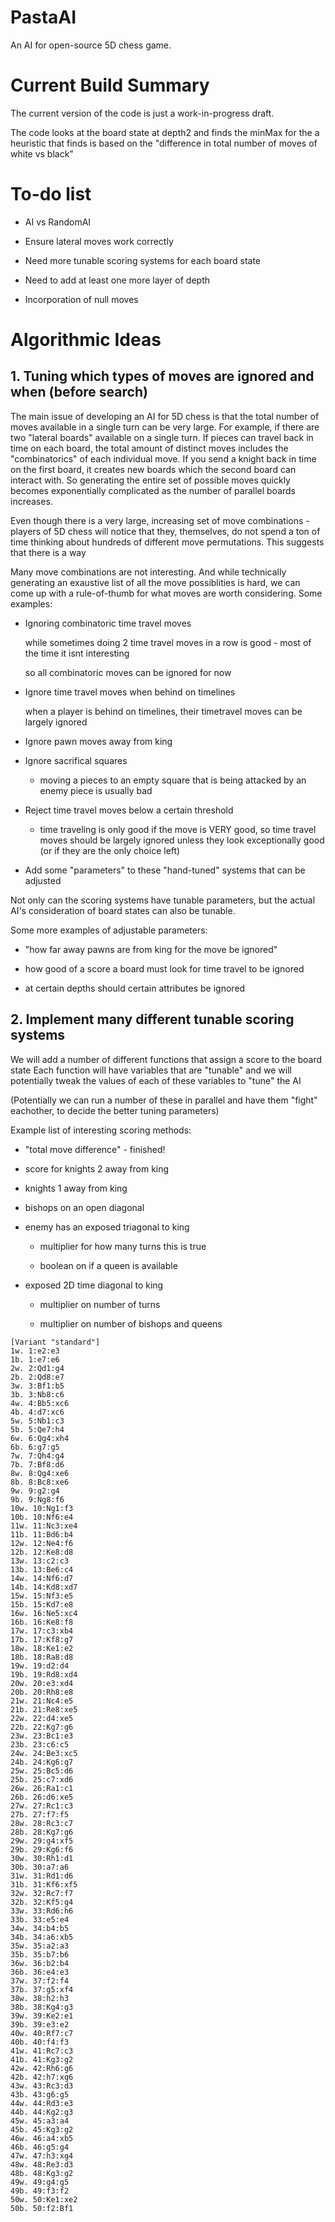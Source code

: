 # PastaAI
An AI for open-source 5D chess game.


# Current Build Summary

The current version of the code is just a work-in-progress draft.

The code looks at the board state at depth2 and finds the minMax for the a heuristic 
that finds is based on the "difference in total number of moves of white vs black"

# To-do list

* AI vs RandomAI

* Ensure lateral moves work correctly

* Need more tunable scoring systems for each board state

* Need to add at least one more layer of depth

* Incorporation of null moves


# Algorithmic Ideas 
## 1. Tuning which types of moves are ignored and when (before search)

The main issue of developing an AI for 5D chess is that the total number of moves available in a single turn can be very large. For example, if there are two "lateral boards" available on a single turn. If pieces can travel back in time on each board, the total amount of distinct moves includes the "combinatorics" of each individual move. If you send a knight back in time on the first board, it creates new boards which the second board can interact with. So generating the entire set of possible moves quickly becomes exponentially complicated as the number of parallel boards increases. 

Even though there is a very large, increasing set of move combinations - players of 5D chess will notice that they, themselves, do not spend a ton of time thinking about hundreds of different move permutations. This suggests that there is a way  

Many move combinations are not interesting. And while technically generating an exaustive list of all the move possiblities is hard,
we can come up with a rule-of-thumb for what moves are worth considering. Some examples:

* Ignoring combinatoric time travel moves 

	while sometimes doing 2 time travel moves in a row is good - most of the time it isnt interesting	
	
	so all combinatoric moves can be ignored for now
	
* Ignore time travel moves when behind on timelines

	when a player is behind on timelines, their timetravel moves can be largely ignored 
	
* Ignore pawn moves away from king

* Ignore sacrifical squares

	* moving a pieces to an empty square that is being attacked by an enemy piece is usually bad
	
* Reject time travel moves below a certain threshold

	* time traveling is only good if the move is VERY good, so time travel moves should be largely ignored unless they look exceptionally good (or if they are the only choice left)
	
* Add some "parameters" to these "hand-tuned" systems that can be adjusted

Not only can the scoring systems have tunable parameters, but the actual AI's consideration of board states can also be tunable.
	
Some more examples of adjustable parameters:
	
*  "how far away pawns are from king for the move be ignored"

*  how good of a score a board must look for time travel to be ignored

*  at certain depths should certain attributes be ignored


## 2. Implement many different tunable scoring systems

We will add a number of different functions that assign a score to the board state
Each function will have variables that are "tunable" and we will potentially tweak
the values of each of these variables to "tune" the AI

(Potentially we can run a number of these in parallel and have them "fight" eachother,
 to decide the better tuning parameters)

Example list of interesting scoring methods:

* "total move difference"  - finished!

* score for knights 2 away from king

* knights 1 away from king

* bishops on an open diagonal

* enemy has an exposed triagonal to king 

	* multiplier for how many turns this is true

	* boolean on if a queen is available

* exposed 2D time diagonal to king

	* multiplier on number of turns

	* multiplier on number of bishops and queens
		
```
[Variant "standard"]
1w. 1:e2:e3
1b. 1:e7:e6
2w. 2:Qd1:g4
2b. 2:Qd8:e7
3w. 3:Bf1:b5
3b. 3:Nb8:c6
4w. 4:Bb5:xc6
4b. 4:d7:xc6
5w. 5:Nb1:c3
5b. 5:Qe7:h4
6w. 6:Qg4:xh4
6b. 6:g7:g5
7w. 7:Qh4:g4
7b. 7:Bf8:d6
8w. 8:Qg4:xe6
8b. 8:Bc8:xe6
9w. 9:g2:g4
9b. 9:Ng8:f6
10w. 10:Ng1:f3
10b. 10:Nf6:e4
11w. 11:Nc3:xe4
11b. 11:Bd6:b4
12w. 12:Ne4:f6
12b. 12:Ke8:d8
13w. 13:c2:c3
13b. 13:Be6:c4
14w. 14:Nf6:d7
14b. 14:Kd8:xd7
15w. 15:Nf3:e5
15b. 15:Kd7:e8
16w. 16:Ne5:xc4
16b. 16:Ke8:f8
17w. 17:c3:xb4
17b. 17:Kf8:g7
18w. 18:Ke1:e2
18b. 18:Ra8:d8
19w. 19:d2:d4
19b. 19:Rd8:xd4
20w. 20:e3:xd4
20b. 20:Rh8:e8
21w. 21:Nc4:e5
21b. 21:Re8:xe5
22w. 22:d4:xe5
22b. 22:Kg7:g6
23w. 23:Bc1:e3
23b. 23:c6:c5
24w. 24:Be3:xc5
24b. 24:Kg6:g7
25w. 25:Bc5:d6
25b. 25:c7:xd6
26w. 26:Ra1:c1
26b. 26:d6:xe5
27w. 27:Rc1:c3
27b. 27:f7:f5
28w. 28:Rc3:c7
28b. 28:Kg7:g6
29w. 29:g4:xf5
29b. 29:Kg6:f6
30w. 30:Rh1:d1
30b. 30:a7:a6
31w. 31:Rd1:d6
31b. 31:Kf6:xf5
32w. 32:Rc7:f7
32b. 32:Kf5:g4
33w. 33:Rd6:h6
33b. 33:e5:e4
34w. 34:b4:b5
34b. 34:a6:xb5
35w. 35:a2:a3
35b. 35:b7:b6
36w. 36:b2:b4
36b. 36:e4:e3
37w. 37:f2:f4
37b. 37:g5:xf4
38w. 38:h2:h3
38b. 38:Kg4:g3
39w. 39:Ke2:e1
39b. 39:e3:e2
40w. 40:Rf7:c7
40b. 40:f4:f3
41w. 41:Rc7:c3
41b. 41:Kg3:g2
42w. 42:Rh6:g6
42b. 42:h7:xg6
43w. 43:Rc3:d3
43b. 43:g6:g5
44w. 44:Rd3:e3
44b. 44:Kg2:g3
45w. 45:a3:a4
45b. 45:Kg3:g2
46w. 46:a4:xb5
46b. 46:g5:g4
47w. 47:h3:xg4
48w. 48:Re3:d3
48b. 48:Kg3:g2
49w. 49:g4:g5
49b. 49:f3:f2
50w. 50:Ke1:xe2
50b. 50:f2:Bf1
```